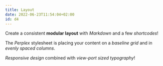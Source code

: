 ```yaml
---
title: Layout
date: 2022-06-23T11:54:04+02:00
id: d4
---
```


Create a consistent **modular layout** with _Markdown_ and a few _shortcodes_!  

The _Perplex_ stylesheet is placing your content on a _baseline grid_ and in _evenly spaced columns_.

_Responsive design_ combined with _view-port sized typography_!
